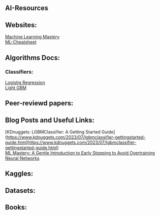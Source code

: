 ## AI-Resources


## Websites:
[Machine Learning Mastery](https://machinelearningmastery.com/) <br>
[ML-Cheatsheet](https://ml-cheatsheet.readthedocs.io/en/latest/#)

## Algorithms Docs:
### Classifiers:
[Logistig Regression](https://scikit-learn.org/stable/modules/generated/sklearn.linear_model.LogisticRegression.html) <br>
[Light GBM](https://lightgbm.readthedocs.io/en/latest/index.html)

## Peer-reviewd papers:


## Blog Posts and Useful Links:
[KDnuggets: LGBMClassifier: A Getting Started Guide] (https://www.kdnuggets.com/2023/07/lgbmclassifier-gettingstarted-guide.html)https://www.kdnuggets.com/2023/07/lgbmclassifier-gettingstarted-guide.html) <br>
[ML Mastery: A Gentle Introduction to Early Stopping to Avoid Overtraining Neural Networks](https://machinelearningmastery.com/early-stopping-to-avoid-overtraining-neural-network-models/#:~:text=A%20problem%20with%20early%20stopping,training%20data%20is%20very%20limited)




## Kaggles:

## Datasets:

## Books:



